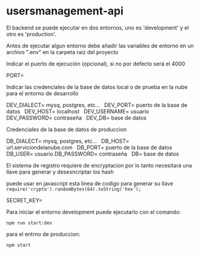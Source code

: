 # usersmanagement-api

El backend se puede ejecutar en dos entornos, uno es 'development' y el otro es 'production'.

Antes de ejecutar algun entorno debe añadir las variables de entorno en un archivo ".env" en la carpeta raiz del proyecto

Indicar el puerto de ejecución (opcional), si no por defecto será el 4000

PORT=

Indicar las credenciales de la base de datos local o de prueba en la nube para el entorno de desarrollo

DEV_DIALECT=  mysq, postgres, etc... 
&nbsp;
DEV_PORT=  puerto de la base de datos 
&nbsp;
DEV_HOST=  localhost 
&nbsp;
DEV_USERNAME=  usuario 
&nbsp;
DEV_PASSWORD=  contraseña 
&nbsp;
DEV_DB=  base de datos 

Credenciales de la base de datos de produccion

DB_DIALECT=  mysq, postgres, etc... 
&nbsp;
DB_HOST=  url.serviciondelanube.com 
&nbsp;
DB_PORT=  puerto de la base de datos 
&nbsp;
DB_USER=  usuario 
DB_PASSWORD=  contraseña 
&nbsp;
DB=  base de datos 

El sistema de registro requiere de encryptacion por lo tanto necesitará una llave para generar y desesncriptar los hash

puede usar en javascript esta linea de codigo para generar su llave
&nbsp;
`require('crypto').randomBytes(64).toString('hex');`

SECRET_KEY=

Para iniciar el entorno development puede ejecutarlo con el comando:

`npm run start:dev`

para el entrno de produccion:

`npm start`
